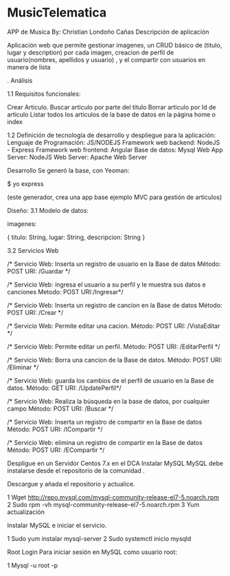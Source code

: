# MusicTelematica
APP de Musica By: Christian Londoño Cañas
Descripción de aplicación

Aplicación web que permite gestionar imagenes, un CRUD básico de (titulo, lugar y description) por cada imagen, creacion de perfil de usuario(nombres, apellidos y usuario) , y el compartir con usuarios en manera de lista

. Análisis

1.1 Requisitos funcionales:

Crear Articulo. Buscar articulo por parte del titulo Borrar articulo por Id de articulo Listar todos los articulos de la base de datos en la página home o index

1.2 Definición de tecnología de desarrollo y despliegue para la aplicación: Lenguaje de Programación: JS/NODEJS Framework web backend: NodeJS - Express Framework web frontend: Angular Base de datos: Mysql Web App Server: NodeJS Web Server: Apache Web Server

Desarrollo
Se generó la base, con Yeoman:

$ yo express

(este generador, crea una app base ejemplo MVC para gestión de articulos)

Diseño:
3.1 Modelo de datos:

imagenes:

{ titulo: String, lugar: String, descripcion: String }

3.2 Servicios Web

/* Servicio Web: Inserta un registro de usuario en la Base de datos Método: POST URI: /Guardar */

/* Servicio Web: ingresa el usuario a su perfil y le muestra sus datos e canciones Metodo: POST URI:/Ingresar*/

/* Servicio Web: Inserta un registro de cancion en la Base de datos Método: POST URI: /Crear */

/* Servicio Web: Permite editar una cacion. Método: POST URI: /VistaEditar */

/* Servicio Web: Permite editar un perfil. Método: POST URI: /EditarPerfil */

/* Servicio Web: Borra una cancion de la Base de datos. Método: POST URI: /Eliminar */

/* Servicio Web: guarda los cambios de el perfil de usuario en la Base de datos. Método: GET URI: /UpdatePerfil*/

/* Servicio Web: Realiza la búsqueda en la base de datos, por cualquier campo Método: POST URI: /Buscar */

/* Servicio Web: Inserta un registro de compartir en la Base de datos Método: POST URI: /ICompartir */

/* Servicio Web: elimina un registro de compartir en la Base de datos Método: POST URI: /ECompartir */

Despligue en un Servidor Centos 7.x en el DCA
Instalar MySQL MySQL debe instalarse desde el repositorio de la comunidad .

Descargue y añada el repositorio y actualice.

1 Wget http://repo.mysql.com/mysql-community-release-el7-5.noarch.rpm 2 Sudo rpm -vh mysql-community-release-el7-5.noarch.rpm 3 Yum actualización

Instalar MySQL e iniciar el servicio.

1 Sudo yum instalar mysql-server 2 Sudo systemctl inicio mysqld

Root Login Para iniciar sesión en MySQL como usuario root:

1 Mysql -u root -p

